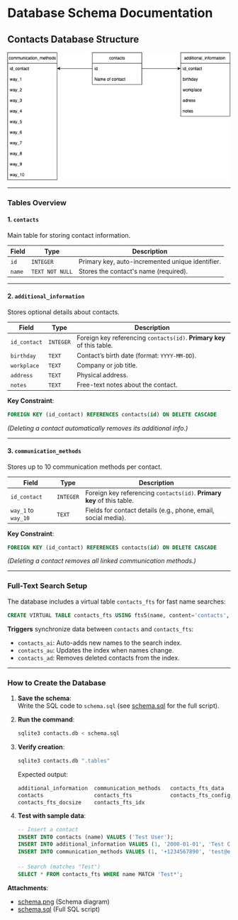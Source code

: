 # Database Schema Documentation  

## **Contacts Database Structure**  

![Database Schema](./schema.png)  

---

### **Tables Overview**  

#### **1. `contacts`**  
Main table for storing contact information.  

| Field | Type | Description |  
|-------|------|-------------|  
| `id` | `INTEGER` | Primary key, auto-incremented unique identifier. |  
| `name` | `TEXT NOT NULL` | Stores the contact's name (required). |  

---

#### **2. `additional_information`**  
Stores optional details about contacts.  

| Field | Type | Description |  
|-------|------|-------------|  
| `id_contact` | `INTEGER` | Foreign key referencing `contacts(id)`. **Primary key** of this table. |  
| `birthday` | `TEXT` | Contact’s birth date (format: `YYYY-MM-DD`). |  
| `workplace` | `TEXT` | Company or job title. |  
| `address` | `TEXT` | Physical address. |  
| `notes` | `TEXT` | Free-text notes about the contact. |  

**Key Constraint**:  
```sql
FOREIGN KEY (id_contact) REFERENCES contacts(id) ON DELETE CASCADE
```  
*(Deleting a contact automatically removes its additional info.)*  

---

#### **3. `communication_methods`**  
Stores up to 10 communication methods per contact.  

| Field | Type | Description |  
|-------|------|-------------|  
| `id_contact` | `INTEGER` | Foreign key referencing `contacts(id)`. **Primary key** of this table. |  
| `way_1` to `way_10` | `TEXT` | Fields for contact details (e.g., phone, email, social media). |  

**Key Constraint**:  
```sql
FOREIGN KEY (id_contact) REFERENCES contacts(id) ON DELETE CASCADE
```  
*(Deleting a contact removes all linked communication methods.)*  

---

### **Full-Text Search Setup**  
The database includes a virtual table `contacts_fts` for fast name searches:  
```sql
CREATE VIRTUAL TABLE contacts_fts USING fts5(name, content='contacts', content_rowid='id');
```  
**Triggers** synchronize data between `contacts` and `contacts_fts`:  
- `contacts_ai`: Auto-adds new names to the search index.  
- `contacts_au`: Updates the index when names change.  
- `contacts_ad`: Removes deleted contacts from the index.  

---

### **How to Create the Database**  

1. **Save the schema**:  
   Write the SQL code to `schema.sql` (see [schema.sql](#) for the full script).  

2. **Run the command**:  
   ```bash
   sqlite3 contacts.db < schema.sql
   ```  

3. **Verify creation**:  
   ```bash
   sqlite3 contacts.db ".tables"
   ```  
   Expected output:  
   ```
   additional_information  communication_methods   contacts_fts_data     
   contacts                contacts_fts            contacts_fts_config   
   contacts_fts_docsize    contacts_fts_idx
   ```  

4. **Test with sample data**:  
   ```sql
   -- Insert a contact
   INSERT INTO contacts (name) VALUES ('Test User');
   INSERT INTO additional_information VALUES (1, '2000-01-01', 'Test Corp', 'Test City', 'Sample note');
   INSERT INTO communication_methods VALUES (1, '+1234567890', 'test@example.com', NULL, NULL, NULL, NULL, NULL, NULL, NULL, NULL);

   -- Search (matches "Test")
   SELECT * FROM contacts_fts WHERE name MATCH 'Test*';
   ```  

**Attachments**:  
- [schema.png](schema.png) (Schema diagram)  
- [schema.sql](schema.sql) (Full SQL script)